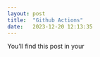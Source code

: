 ```yaml
---
layout: post
title:  "Github Actions"
date:   2023-12-20 12:13:35
---
```

You’ll find this post in your
